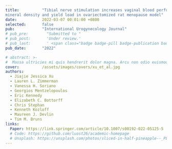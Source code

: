 ```yaml
---
title:          "Tibial nerve stimulation increases vaginal blood perfusion and bone 
mineral density and yield load in ovariectomized rat menopause model"
date:           2022-03-07 00:01:00 +0800
selected:       false
pub:            "International Urogynecology Journal"
# pub_pre:        "Submitted to "
# pub_post:       'Under review.'
# pub_last:       ' <span class="badge badge-pill badge-publication badge-success">Spotlight</span>'
pub_date:       "2022"

# abstract: >-
#  Massa ultricies mi quis hendrerit dolor magna. Arcu non odio euismod lacinia at quis risus sed. Et tortor at risus viverra. Enim neque volutpat ac tincidunt. Dictum varius duis at consectetur lorem donec.
cover:          /assets/images/covers/xu_et_al.jpg
authors:
  - Jiajie Jessica Xu
  - Lauren L. Zimmerman
  - Vanessa H. Soriano
  - Georgios Mentzelopoulos
  - Eric Kennedy
  - Elizabeth C. Bottorff
  - Chris Stephan
  - Kenneth Kozloff
  - Maureen J. Devlin
  - Tim M. Bruns
links:
  Paper: https://link.springer.com/article/10.1007/s00192-022-05125-5
  # Code: https://github.com/luost26/academic-homepage
  # Unsplash: https://unsplash.com/photos/sliced-in-half-pineapple--_PLJZmHZzk
---
```

